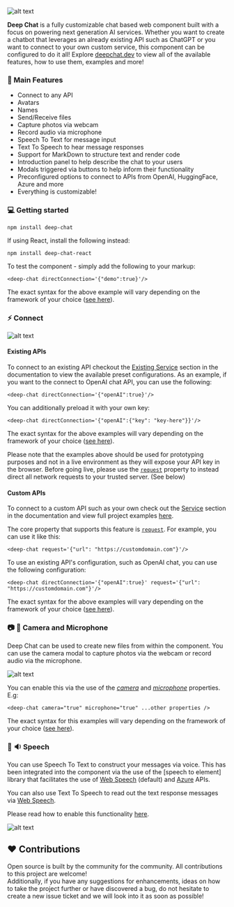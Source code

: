 <br />

![alt text](./assets/readme/title.png)

<b>Deep Chat</b> is a fully customizable chat based web component built with a focus on powering next generation AI services. Whether you want to create a chatbot that leverages an already existing API such as ChatGPT or you want to connect to your own custom service, this component can be configured to do it all! Explore [deepchat.dev](https://activetable.io/) to view all of the available features, how to use them, examples and more!

### :rocket: Main Features

- Connect to any API
- Avatars
- Names
- Send/Receive files
- Capture photos via webcam
- Record audio via microphone
- Speech To Text for message input
- Text To Speech to hear message responses
- Support for MarkDown to structure text and render code
- Introduction panel to help describe the chat to your users
- Modals triggered via buttons to help inform their functionality
- Preconfigured options to connect to APIs from OpenAI, HuggingFace, Azure and more
- Everything is customizable!

### :computer: Getting started

```
npm install deep-chat
```

If using React, install the following instead:

```
npm install deep-chat-react
```

To test the component - simply add the following to your markup:

```
<deep-chat directConnection='{"demo":true}'/>
```

The exact syntax for the above example will vary depending on the framework of your choice ([see here](https://activetable.io/examples/frameworks)).

### :zap: Connect

![alt text](./assets/readme/title.png)

#### Existing APIs

To connect to an existing API checkout the [Existing Service](HERE) section in the documentation to view the available preset configurations. As an example, if you want to the connect to OpenAI chat API, you can use the following:

```
<deep-chat directConnection='{"openAI":true}'/>
```

You can additionally preload it with your own key:

```
<deep-chat directConnection='{"openAI":{"key": "key-here"}}'/>
```

The exact syntax for the above examples will vary depending on the framework of your choice ([see here](https://activetable.io/examples/frameworks)).

Please note that the examples above should be used for prototyping purposes and not in a live environment as they will expose your API key in the browser. Before going live, please use the [`request`](HERE) property to instead direct all network requests to your trusted server. (See below)

#### Custom APIs

To connect to a custom API such as your own check out the [Service](HERE) section in the documentation and view full project examples [here](HERE).

The core property that supports this feature is [`request`](HERE). For example, you can use it like this:

```
<deep-chat request='{"url": "https://customdomain.com"}'/>
```

To use an existing API's configuration, such as OpenAI chat, you can use the following configuration:

```
<deep-chat directConnection='{"openAI":true}' request='{"url": "https://customdomain.com"}'/>
```

The exact syntax for the above examples will vary depending on the framework of your choice ([see here](https://activetable.io/examples/frameworks)).

<!-- Please note that depending on the configuration used, your service will need to support the incoming body and response formats for successful transactions. (A quick workaround alternative for this is to use the [`requestInterceptor`](HERE) and [`responseInterceptor`](HERE) properties which allow the augmentation of incoming and outgoing messages). This is explained in more detail in the [Service](HERE) documentation. -->

### :camera: :microphone: Camera and Microphone

Deep Chat can be used to create new files from within the component. You can use the camera modal to capture photos via the webcam or record audio via the microphone.

![alt text](./assets/readme/title.png)

You can enable this via the use of the [_camera_](HERE) and [_microphone_](HERE) properties. E.g:

```
<deep-chat camera="true" microphone="true" ...other properties />
```

The exact syntax for this examples will vary depending on the framework of your choice ([see here](https://activetable.io/examples/frameworks)).

### :microphone: :sound: Speech

You can use Speech To Text to construct your messages via voice. This has been integrated into the component via the use of the [speech to element] library that facilitates the use of [Web Speech](HERE) (default) and [Azure](JERE) APIs.

You can also use Text To Speech to read out the text response messages via [Web Speech](HERE).

Please read how to enable this functionality [here](HERE).

![alt text](./assets/readme/title.png)

## :heart: Contributions

Open source is built by the community for the community. All contributions to this project are welcome!
<br> Additionally, if you have any suggestions for enhancements, ideas on how to take the project further or have discovered a bug, do not hesitate to create a new issue ticket and we will look into it as soon as possible!
